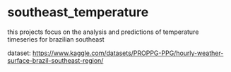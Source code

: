 # southeast_temperature
this projects focus on the analysis and predictions of temperature timeseries for brazilian southeast

dataset: https://www.kaggle.com/datasets/PROPPG-PPG/hourly-weather-surface-brazil-southeast-region/
